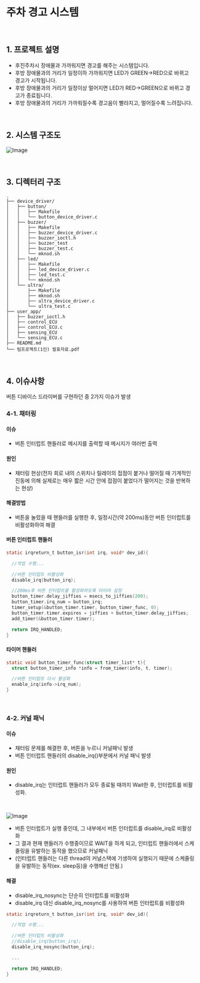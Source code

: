 # 주차 경고 시스템

<br>

## 1. 프로젝트 설명
- 후진주차시 장애물과 가까워지면 경고를 해주는 시스템입니다.
- 후방 장애물과의 거리가 일정이하 가까워지면 LED가 GREEN->RED으로 바뀌고 경고가 시작됩니다.
- 후방 장애물과의 거리가 일정이상 멀어지면 LED가 RED->GREEN으로 바뀌고 경고가 종료됩니다.
- 후방 장애물과의 거리가 가까워질수록 경고음이 빨라지고, 멀어질수록 느려집니다.

<br>

## 2. 시스템 구조도
![Image](https://github.com/user-attachments/assets/40fd0a7e-a8a6-4072-8fb7-9dced35e02ca)

<br>

## 3. 디렉터리 구조
```
.
├── device_driver/
│   ├── button/
│   │   ├── Makefile
│   │   └── button_device_driver.c
│   ├── buzzer/
│   │   ├── Makefile
│   │   ├── buzzer_device_driver.c
│   │   ├── buzzer_ioctl.h
│   │   ├── buzzer_test
│   │   ├── buzzer_test.c
│   │   └── mknod.sh
│   ├── led/
│   │   ├── Makefile
│   │   ├── led_device_driver.c
│   │   ├── led_test.c
│   │   └── mknod.sh
│   └── ultra/
│       ├── Makefile
│       ├── mknod.sh
│       ├── ultra_device_driver.c
│       └── ultra_test.c
├── user_app/
│   ├── buzzer_ioctl.h
│   ├── control_ECU
│   ├── control_ECU.c
│   ├── sensing_ECU
│   └── sensing_ECU.c
├── README.md
└── 팀프로젝트(1인) 발표자료.pdf

```

<br>

## 4. 이슈사항
버튼 디바이스 드라이버를 구현하던 중 2가지 이슈가 발생
### 4-1. 채터링
#### 이슈
- 버튼 인터럽트 핸들러로 메시지를 출력할 때 메시지가 여러번 출력
#### 원인
- 채터링 현상(전자 회로 내의 스위치나 릴레이의 접점이 붙거나 떨어질 때 기계적인 진동에 의해 실제로는 매우 짧은 시간 안에 접점이 붙었다가 떨어지는 것을 반복하는 현상)
#### 해결방법
- 버튼을 눌렀을 때 핸들러를 실행한 후, 일정시간(약 200ms)동안 버튼 인터럽트를 비활성화하여 해결

#### 버튼 인터럽트 핸들러
```c
static irqreturn_t button_isr(int irq, void* dev_id){

  //작업 수행...

  //버튼 인터럽트 비활성화
  disable_irq(button_irq);

  //200ms후 버튼 인터럽트를 활성화하도록 타이머 설정
  button_timer.delay_jiffies = msecs_to_jiffies(200);
  button_timer.irq_num = button_irq;
  timer_setup(&button_timer.timer, button_timer_func, 0);
  button_timer.timer.expires = jiffies + button_timer.delay_jiffies;
  add_timer(&button_timer.timer);

  return IRQ_HANDLED;
}
```
#### 타이머 핸들러
```c
static void button_timer_func(struct timer_list* t){
  struct button_timer_info *info = from_timer(info, t, timer);

  //버튼 인터럽트 다시 활성화
  enable_irq(info->irq_num);
}
```
<br>

### 4-2. 커널 패닉

#### 이슈
- 채터링 문제를 해결한 후, 버튼을 누르니 커널패닉 발생
- 버튼 인터럽트 핸들러의 disable_irq()부분에서 커널 패닉 발생
#### 원인
- disable_irq는 인터럽트 핸들러가 모두 종료될 때까지 Wait한 후, 인터럽트를 비활성화.

<br>

![Image](https://github.com/user-attachments/assets/73b728b3-a24f-419f-a8fe-9aa67742e8ce)

- 버튼 인터럽트가 실행 중인데, 그 내부에서 버튼 인터럽트를 disable_irq로 비활성화
- 그 결과 현재 핸들러가 수행중이므로 WAIT을 하게 되고, 인터럽트 핸들러에서 스케줄링을 유발하는 동작을 했으므로 커널패닉
- (인터럽트 핸들러는 다른 thread의 커널스택에 기생하여 실행되기 때문에 스케줄링을 유발하는 동작(ex. sleep등)을 수행해선 안됨.)
#### 해결
- disable_irq_nosync는 단순히 인터럽트를 비활성화
- disable_irq 대신 disable_irq_nosync를 사용하여 버튼 인터럽트를 비활성화
```c
static irqreturn_t button_isr(int irq, void* dev_id){

  //작업 수행...

  //버튼 인터럽트 비활성화
  //disable_irq(button_irq);
  disable_irq_nosync(button_irq);

  ...

  return IRQ_HANDLED;
}
```
